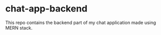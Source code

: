 # chat-app-backend
This repo contains the backend part of my chat application made using MERN stack.
